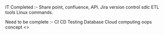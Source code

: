 IT
Completed :-
Share point, confluence, API.
Jira
version control
sdlc
ETL tools
Linux commands.

Need to be complete :-
CI CD
Testing
Database
Cloud computing
oops concept
<<Finished>>

